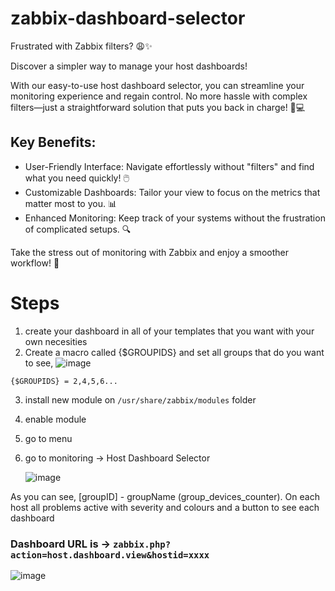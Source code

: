 # zabbix-dashboard-selector
Frustrated with Zabbix filters? 😩✨ 

Discover a simpler way to manage your host dashboards!

With our easy-to-use host dashboard selector, you can streamline your monitoring experience and regain control. No more hassle with complex filters—just a straightforward solution that puts you back in charge! 🚀💻

## Key Benefits:
- User-Friendly Interface: Navigate effortlessly without "filters" and find what you need quickly! 🖱️
- Customizable Dashboards: Tailor your view to focus on the metrics that matter most to you. 📊
- Enhanced Monitoring: Keep track of your systems without the frustration of complicated setups. 🔍

Take the stress out of monitoring with Zabbix and enjoy a smoother workflow! 🌟

# Steps
1. create your dashboard in all of your templates that you want with your own necesities
2. Create a macro called {$GROUPIDS} and set all groups that do you want to see, 
  ![image](https://github.com/user-attachments/assets/61ed0b8c-74cc-4d98-a76f-d947020aadac)

 `{$GROUPIDS} = 2,4,5,6...` 
 
3. install new module on `/usr/share/zabbix/modules` folder
4. enable module
5. go to menu
6. go to monitoring -> Host Dashboard Selector
   
   ![image](https://github.com/user-attachments/assets/620bc60e-6b50-4506-915c-eb85b59da468)



As you can see, [groupID] - groupName (group_devices_counter).
On each host all problems active with severity and colours and a button to see each dashboard 

### Dashboard URL is -> `zabbix.php?action=host.dashboard.view&hostid=xxxx`

![image](https://github.com/user-attachments/assets/e792758f-1d10-45f2-8353-99ba60581a31)
